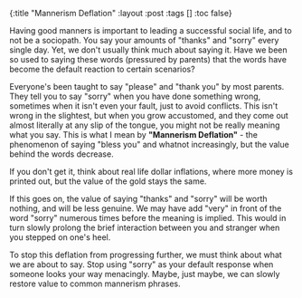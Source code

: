 {:title "Mannerism Deflation"
 :layout :post
 :tags  []
 :toc false}

Having good manners is important to leading a successful social life, and to not
be a sociopath. You say your amounts of "thanks" and "sorry" every single day.
Yet, we don't usually think much about saying it. Have we been so used to saying
these words (pressured by parents) that the words have become the default
reaction to certain scenarios?

Everyone's been taught to say "please" and "thank you" by most parents. They
tell you to say "sorry" when you have done something wrong, sometimes when it
isn't even your fault, just to avoid conflicts. This isn't wrong in the
slightest, but when you grow accustomed, and they come out almost literally at
any slip of the tongue, you might not be really meaning what you say. This is
what I mean by __"Mannerism Deflation"__ - the phenomenon of saying "bless you"
and whatnot increasingly, but the value behind the words decrease.

If you don't get it, think about real life dollar inflations, where more money
is printed out, but the value of the gold stays the same.

If this goes on, the value of saying "thanks" and "sorry" will be worth nothing,
and will be less genuine. We may have add "very" in front of the word "sorry"
numerous times before the meaning is implied. This would in turn slowly prolong
the brief interaction between you and stranger when you stepped on one's heel.

To stop this deflation from progressing further, we must think about what we are
about to say. Stop using "sorry" as your default response when someone looks
your way menacingly. Maybe, just maybe, we can slowly restore value to common
mannerism phrases.
